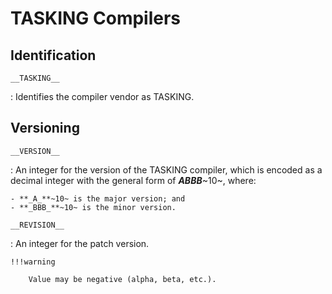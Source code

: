 # TASKING Compilers

## Identification

`__TASKING__`

:   Identifies the compiler vendor as TASKING.

## Versioning

`__VERSION__`

:   An integer for the version of the TASKING compiler, which is encoded as a decimal integer with the general form of **_ABBB_**~10~, where:

    - **_A_**~10~ is the major version; and
    - **_BBB_**~10~ is the minor version.

`__REVISION__`

:   An integer for the patch version.

    !!!warning

        Value may be negative (alpha, beta, etc.).

